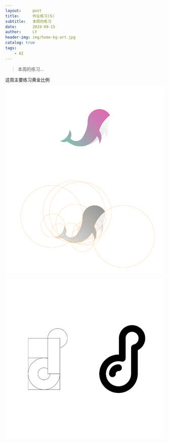 ```yaml
---
layout:     post
title:      作业练习(5)
subtitle:   本周的练习
date:       2019-09-15
author:     LY
header-img: img/home-bg-art.jpg
catalog: true
tags:
    - AI
---
```


> 本周的练习... 

这周主要练习黄金比例

![](/img/2019091501.png)

![](/img/2019091502.png)

